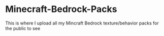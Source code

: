# Minecraft-Bedrock-Packs
This is where I upload all my Mincraft Bedrock texture/behavior packs for the public to see
